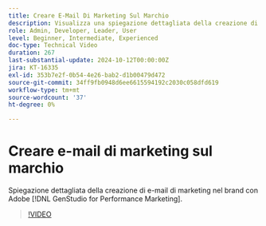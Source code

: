 ```yaml
---
title: Creare E-Mail Di Marketing Sul Marchio
description: Visualizza una spiegazione dettagliata della creazione di e-mail di marketing nel brand con Adobe [!DNL GenStudio for Performance Marketing].
role: Admin, Developer, Leader, User
level: Beginner, Intermediate, Experienced
doc-type: Technical Video
duration: 267
last-substantial-update: 2024-10-12T00:00:00Z
jira: KT-16335
exl-id: 353b7e2f-0b54-4e26-bab2-d1b00479d472
source-git-commit: 34ff9fb0948d6ee6615594192c2030c058dfd619
workflow-type: tm+mt
source-wordcount: '37'
ht-degree: 0%

---
```


# Creare e-mail di marketing sul marchio

Spiegazione dettagliata della creazione di e-mail di marketing nel brand con Adobe [!DNL GenStudio for Performance Marketing].

>[!VIDEO](https://video.tv.adobe.com/v/3435056/?learn=on)

